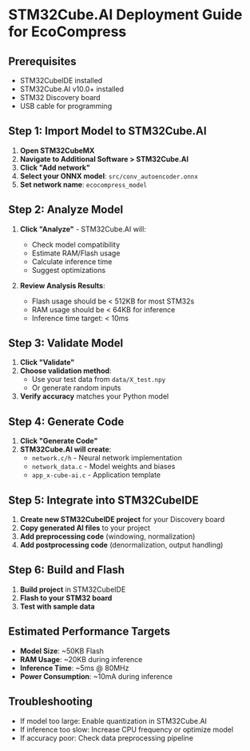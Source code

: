 
# STM32Cube.AI Deployment Guide for EcoCompress

## Prerequisites
- STM32CubeIDE installed
- STM32Cube.AI v10.0+ installed
- STM32 Discovery board
- USB cable for programming

## Step 1: Import Model to STM32Cube.AI

1. **Open STM32CubeMX**
2. **Navigate to Additional Software > STM32Cube.AI**
3. **Click "Add network"**
4. **Select your ONNX model**: `src/conv_autoencoder.onnx`
5. **Set network name**: `ecocompress_model`

## Step 2: Analyze Model

1. **Click "Analyze"** - STM32Cube.AI will:
   - Check model compatibility
   - Estimate RAM/Flash usage
   - Calculate inference time
   - Suggest optimizations

2. **Review Analysis Results**:
   - Flash usage should be < 512KB for most STM32s
   - RAM usage should be < 64KB for inference
   - Inference time target: < 10ms

## Step 3: Validate Model

1. **Click "Validate"**
2. **Choose validation method**:
   - Use your test data from `data/X_test.npy`
   - Or generate random inputs
3. **Verify accuracy** matches your Python model

## Step 4: Generate Code

1. **Click "Generate Code"**
2. **STM32Cube.AI will create**:
   - `network.c/h` - Neural network implementation
   - `network_data.c` - Model weights and biases
   - `app_x-cube-ai.c` - Application template

## Step 5: Integrate into STM32CubeIDE

1. **Create new STM32CubeIDE project** for your Discovery board
2. **Copy generated AI files** to your project
3. **Add preprocessing code** (windowing, normalization)
4. **Add postprocessing code** (denormalization, output handling)

## Step 6: Build and Flash

1. **Build project** in STM32CubeIDE
2. **Flash to your STM32 board**
3. **Test with sample data**

## Estimated Performance Targets

- **Model Size**: ~50KB Flash
- **RAM Usage**: ~20KB during inference  
- **Inference Time**: ~5ms @ 80MHz
- **Power Consumption**: ~10mA during inference

## Troubleshooting

- If model too large: Enable quantization in STM32Cube.AI
- If inference too slow: Increase CPU frequency or optimize model
- If accuracy poor: Check data preprocessing pipeline

